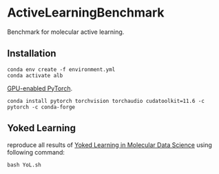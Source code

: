 # ActiveLearningBenchmark
Benchmark for molecular active learning.

## Installation
```commandline
conda env create -f environment.yml
conda activate alb
```
[GPU-enabled PyTorch](https://pytorch.org/get-started/locally/).
```
conda install pytorch torchvision torchaudio cudatoolkit=11.6 -c pytorch -c conda-forge
```
## Yoked Learning
reproduce all results of [Yoked Learning in Molecular Data Science](https://www.sciencedirect.com/science/article/pii/S2667318523000338) using following command:
```commandline
bash YoL.sh
```
